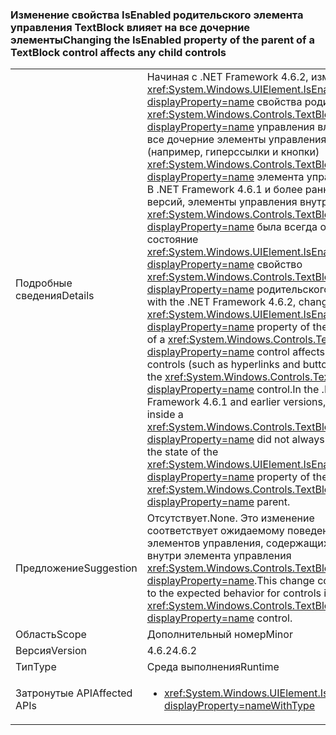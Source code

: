 ### <a name="changing-the-isenabled-property-of-the-parent-of-a-textblock-control-affects-any-child-controls"></a><span data-ttu-id="1f43f-101">Изменение свойства IsEnabled родительского элемента управления TextBlock влияет на все дочерние элементы</span><span class="sxs-lookup"><span data-stu-id="1f43f-101">Changing the IsEnabled property of the parent of a TextBlock control affects any child controls</span></span>

|   |   |
|---|---|
|<span data-ttu-id="1f43f-102">Подробные сведения</span><span class="sxs-lookup"><span data-stu-id="1f43f-102">Details</span></span>|<span data-ttu-id="1f43f-103">Начиная с .NET Framework 4.6.2, изменение <xref:System.Windows.UIElement.IsEnabled?displayProperty=name> свойства родителя <xref:System.Windows.Controls.TextBlock?displayProperty=name> управления влияет на все дочерние элементы управления (например, гиперссылки и кнопки) <xref:System.Windows.Controls.TextBlock?displayProperty=name> элемента управления. В .NET Framework 4.6.1 и более ранних версий, элементы управления внутри <xref:System.Windows.Controls.TextBlock?displayProperty=name> была всегда отражает состояние <xref:System.Windows.UIElement.IsEnabled?displayProperty=name> свойство <xref:System.Windows.Controls.TextBlock?displayProperty=name> родительского.</span><span class="sxs-lookup"><span data-stu-id="1f43f-103">Starting with the .NET Framework 4.6.2, changing the <xref:System.Windows.UIElement.IsEnabled?displayProperty=name> property of the parent of a <xref:System.Windows.Controls.TextBlock?displayProperty=name> control affects any child controls (such as hyperlinks and buttons) of the <xref:System.Windows.Controls.TextBlock?displayProperty=name> control.In the .NET Framework 4.6.1 and earlier versions, controls inside a <xref:System.Windows.Controls.TextBlock?displayProperty=name> did not always reflect the state of the <xref:System.Windows.UIElement.IsEnabled?displayProperty=name> property of the <xref:System.Windows.Controls.TextBlock?displayProperty=name> parent.</span></span>|
|<span data-ttu-id="1f43f-104">Предложение</span><span class="sxs-lookup"><span data-stu-id="1f43f-104">Suggestion</span></span>|<span data-ttu-id="1f43f-105">Отсутствует.</span><span class="sxs-lookup"><span data-stu-id="1f43f-105">None.</span></span> <span data-ttu-id="1f43f-106">Это изменение соответствует ожидаемому поведению для элементов управления, содержащихся внутри элемента управления <xref:System.Windows.Controls.TextBlock?displayProperty=name>.</span><span class="sxs-lookup"><span data-stu-id="1f43f-106">This change conforms to the expected behavior for controls inside a <xref:System.Windows.Controls.TextBlock?displayProperty=name> control.</span></span>|
|<span data-ttu-id="1f43f-107">Область</span><span class="sxs-lookup"><span data-stu-id="1f43f-107">Scope</span></span>|<span data-ttu-id="1f43f-108">Дополнительный номер</span><span class="sxs-lookup"><span data-stu-id="1f43f-108">Minor</span></span>|
|<span data-ttu-id="1f43f-109">Версия</span><span class="sxs-lookup"><span data-stu-id="1f43f-109">Version</span></span>|<span data-ttu-id="1f43f-110">4.6.2</span><span class="sxs-lookup"><span data-stu-id="1f43f-110">4.6.2</span></span>|
|<span data-ttu-id="1f43f-111">Тип</span><span class="sxs-lookup"><span data-stu-id="1f43f-111">Type</span></span>|<span data-ttu-id="1f43f-112">Среда выполнения</span><span class="sxs-lookup"><span data-stu-id="1f43f-112">Runtime</span></span>|
|<span data-ttu-id="1f43f-113">Затронутые API</span><span class="sxs-lookup"><span data-stu-id="1f43f-113">Affected APIs</span></span>|<ul><li><xref:System.Windows.UIElement.IsEnabled?displayProperty=nameWithType></li></ul>|

